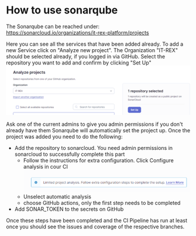 # How to use sonarqube

The Sonarqube can be reached under: https://sonarcloud.io/organizations/it-rex-platform/projects

Here you can see all the services that have been added already.
To add a new Service click on "Analyze new project". 
The Organization "IT-REX" should be selected already, if you logged in via GitHub.
Select the repository you want to add and confirm by clicking "Set Up"
![](/images/sonarqube%20new%20project.png)


Ask one of the current admins to give you admin permissions if you don't already have them
Sonarqube will automatically set the project up. Once the project was added you need to do the following:

- Add the repository to sonarcloud. You need admin permissions in sonarcloud to successfully complete this part
    - Follow the instructions for extra configuration. Click Configure analysis in cour CI ![](/images/sonarcloud%20instructions%201.png)
    - Unselect automatic analysis
    - choose GitHub actions, only the first step needs to be completed
- Add SONAR_TOKEN to the secrets on GitHub

Once these steps have been completed and the CI Pipeline has run at least once you should see the issues and coverage of the respective branches.

